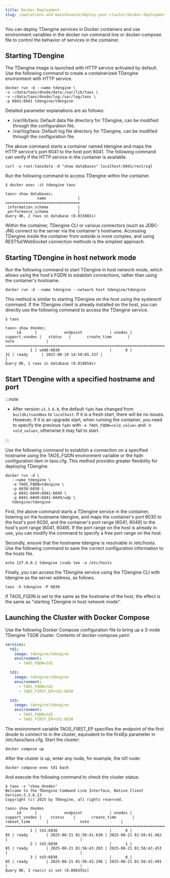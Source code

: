 ```yaml
---
title: Docker Deployment
slug: /operations-and-maintenance/deploy-your-cluster/docker-deployment
---
```


You can deploy TDengine services in Docker containers and use environment variables in the docker run command line or docker-compose file to control the behavior of services in the container.

## Starting TDengine

The TDengine image is launched with HTTP service activated by default. Use the following command to create a containerized TDengine environment with HTTP service.

```shell
docker run -d --name tdengine \
-v ~/data/taos/dnode/data:/var/lib/taos \
-v ~/data/taos/dnode/log:/var/log/taos \
-p 6041:6041 tdengine/tdengine
```

Detailed parameter explanations are as follows:

- /var/lib/taos: Default data file directory for TDengine, can be modified through the configuration file.
- /var/log/taos: Default log file directory for TDengine, can be modified through the configuration file.

The above command starts a container named tdengine and maps the HTTP service's port 6041 to the host port 6041. The following command can verify if the HTTP service in the container is available.

```shell
curl -u root:taosdata -d "show databases" localhost:6041/rest/sql
```

Run the following command to access TDengine within the container.

```shell
$ docker exec -it tdengine taos

taos> show databases;
              name              |
=================================
 information_schema             |
 performance_schema             |
Query OK, 2 rows in database (0.033802s)
```

Within the container, TDengine CLI or various connectors (such as JDBC-JNI) connect to the server via the container's hostname. Accessing TDengine inside the container from outside is more complex, and using RESTful/WebSocket connection methods is the simplest approach.

## Starting TDengine in host network mode

Run the following command to start TDengine in host network mode, which allows using the host's FQDN to establish connections, rather than using the container's hostname.

```shell
docker run -d --name tdengine --network host tdengine/tdengine
```

This method is similar to starting TDengine on the host using the systemctl command. If the TDengine client is already installed on the host, you can directly use the following command to access the TDengine service.

```shell
$ taos

taos> show dnodes;
     id      |            endpoint            | vnodes | support_vnodes |   status   |       create_time       |              note              |
=================================================================================================================================================
           1 | vm98:6030                      |      0 |             32 | ready      | 2022-08-19 14:50:05.337 |                                |
Query OK, 1 rows in database (0.010654s)
```

## Start TDengine with a specified hostname and port

:::note

- After version `v3.3.6.0`, the default `fqdn` has changed from `buildkitsandbox` to `localhost`. If it is a fresh start, there will be no issues. However, if it is an upgrade start, when running the container, you need to specify the previous `fqdn` with `-e TAOS_FQDN=<old_value>` and `-h <old_value>`, otherwise it may fail to start.

:::

Use the following command to establish a connection on a specified hostname using the TAOS_FQDN environment variable or the fqdn configuration item in taos.cfg. This method provides greater flexibility for deploying TDengine.

```shell
docker run -d \
   --name tdengine \
   -e TAOS_FQDN=tdengine \
   -p 6030:6030 \
   -p 6041-6049:6041-6049 \
   -p 6041-6049:6041-6049/udp \
   tdengine/tdengine
```

First, the above command starts a TDengine service in the container, listening on the hostname tdengine, and maps the container's port 6030 to the host's port 6030, and the container's port range [6041, 6049] to the host's port range [6041, 6049]. If the port range on the host is already in use, you can modify the command to specify a free port range on the host.

Secondly, ensure that the hostname tdengine is resolvable in /etc/hosts. Use the following command to save the correct configuration information to the hosts file.

```shell
echo 127.0.0.1 tdengine |sudo tee -a /etc/hosts
```

Finally, you can access the TDengine service using the TDengine CLI with tdengine as the server address, as follows.

```shell
taos -h tdengine -P 6030
```

If TAOS_FQDN is set to the same as the hostname of the host, the effect is the same as "starting TDengine in host network mode".

## Launching the Cluster with Docker Compose
Use the following Docker Compose configuration file to bring up a 3-node TDengine TSDB cluster.
Contents of docker-compose.yaml:

```yaml
services:
  td1:
    image: tdengine/tdengine
    environment:
      - TAOS_FQDN=td1

  td2:
    image: tdengine/tdengine
    environment:
      - TAOS_FQDN=td2
      - TAOS_FIRST_EP=td1:6030

  td3:
    image: tdengine/tdengine
    environment:
      - TAOS_FQDN=td3
      - TAOS_FIRST_EP=td1:6030
```

The environment variable TAOS_FIRST_EP specifies the endpoint of the first dnode to connect to in the cluster, equivalent to the firstEp parameter in /etc/taos/taos.cfg.
Start the cluster:

```shell
docker compose up
```

After the cluster is up, enter any node, for example, the td1 node:

```shell
docker compose exec td1 bash
```

And execute the following command to check the cluster status:

```shell
$ taos -s "show dnodes"
Welcome to the TDengine Command Line Interface, Native Client Version:3.3.6.13
Copyright (c) 2025 by TDengine, all rights reserved.

taos> show dnodes
     id      |            endpoint            | vnodes | support_vnodes |    status    |       create_time       |       reboot_time       |              note              |
=============================================================================================================================================================================
           1 | td1:6030                       |      0 |             85 | ready        | 2025-08-21 01:56:41.630 | 2025-08-21 01:56:41.462 |                                |
           2 | td2:6030                       |      1 |             85 | ready        | 2025-08-21 01:56:43.203 | 2025-08-21 01:56:43.453 |                                |
           3 | td3:6030                       |      0 |             85 | ready        | 2025-08-21 01:56:43.296 | 2025-08-21 01:56:43.491 |                                |
Query OK, 3 row(s) in set (0.006355s)
```

